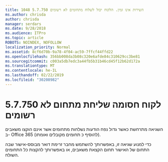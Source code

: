 ```yaml
---
title: 1048 5.7.750 השירות אינו זמין. הלקוח יכול לשלוח מתחומים לא רשומים
ms.author: chrisda
author: chrisda
manager: serdars
ms.date: 9/28/2018
ms.audience: ITPro
ms.topic: article
ROBOTS: NOINDEX, NOFOLLOW
localization_priority: Normal
ms.assetid: 8cf6d70b-9a78-4f04-ac59-7ffcf44ffd22
ms.openlocfilehash: 356bb008da3b08c320e6afde84c310629cc3be81
ms.sourcegitcommit: c003a5db7edc3a44fb5b31b46cd45f12b62d172a
ms.translationtype: MT
ms.contentlocale: he-IL
ms.lasthandoff: 02/22/2019
ms.locfileid: "30208982"
---
```

# <a name="57750-client-blocked-from-sending-from-unregistered-domain"></a>5.7.750 לקוח חסומה שליחת מתחום לא רשומים

השגיאה מתרחשת כאשר גדול נפח הודעות נשלחות מתחומים אשר אינם הוקצו משאבים ב- Office 365 (להוסיף כ תחומים מקובלים ואומתו).
  
כדי למנוע שגיאה זו, באפשרותך להשתמש מחבר זרימת דואר מבוסס-אישור שבה התחום של האישור תחום הקצאת משאבים, או באפשרותך להקצות כל התחומים השולח.
  

